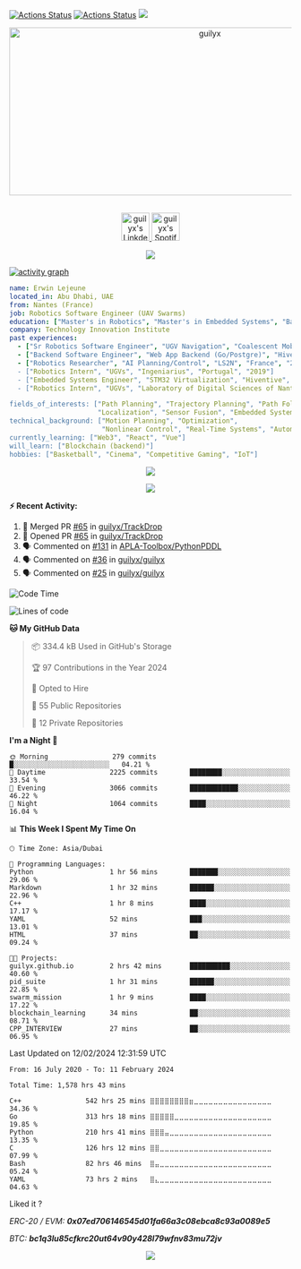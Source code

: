 [![Actions Status](https://github.com/guilyx/guilyx/workflows/wakatime-stats/badge.svg)](https://github.com/guilyx/guilyx/actions)
[![Actions Status](https://github.com/guilyx/guilyx/workflows/update-gh-activity/badge.svg)](https://github.com/guilyx/guilyx/actions)
![](https://visitor-badge.glitch.me/badge?page_id=guilyx.guilyx)

<!-- <p align="center">
<img alt="loficity" width="600px" src="https://github.com/HyunCafe/HyunCafe/raw/main/assests/loficity.gif"</img>
</p> -->

<p align="center">
  <img src="https://socialify.git.ci/guilyx/guilyx/image?font=Source%20Code%20Pro&forks=1&issues=1&language=1&name=1&owner=1&pattern=Plus&pulls=1&stargazers=1&theme=Dark" alt="guilyx" width="700" height="300" />
</p>

<p align="center">
<br/>
<a href="https://www.linkedin.com/in/erwinlejeune-lkn">
  <img alt="guilyx's LinkdeIN" width="50px" src="https://user-images.githubusercontent.com/43545812/144035037-0f415fc7-9f96-4517-a370-ccc6e78a714b.png" />
</a>
<a href="https://open.spotify.com/user/11147618695?si=zZFn6uAGRLyoU02lsG50GA">
  <img alt="guilyx's Spotify" width="50px" src="https://user-images.githubusercontent.com/43545812/144035120-1ad5169b-91c7-4078-bef9-6a82c733f373.png" />
</a>
<br>
</p>

<p align="center">
  <img alig src="https://github-profile-trophy.vercel.app/?username=guilyx&theme=onedark&column=-1" />
</p>

[![activity graph](https://github-readme-activity-graph.vercel.app/graph?username=guilyx&theme=github-dark-dimmed&custom_title=Guilyx%20Activity%20Graph&hide_border=true)](https://github.com/ashutosh00710/github-readme-activity-graph)

```yaml
name: Erwin Lejeune
located_in: Abu Dhabi, UAE
from: Nantes (France)
job: Robotics Software Engineer (UAV Swarms)
education: ["Master's in Robotics", "Master's in Embedded Systems", "Bachelor's in Electronics"]
company: Technology Innovation Institute
past experiences: 
  - ["Sr Robotics Software Engineer", "UGV Navigation", "Coalescent Mobile Robotics", "Denmark", "2021-2022"]
  - ["Backend Software Engineer", "Web App Backend (Go/Postgre)", "Hiventive", "Fully Remote", "2020-2021"]
  - ["Robotics Researcher", "AI Planning/Control", "LS2N", "France", "2019-2021]
  - ["Robotics Intern", "UGVs", "Ingeniarius", "Portugal", "2019"]
  - ["Embedded Systems Engineer", "STM32 Virtualization", "Hiventive", "France", "2018-2019"]
  - ["Robotics Intern", "UGVs", "Laboratory of Digital Sciences of Nantes (LS2N)", "France", "2019"]

fields_of_interests: ["Path Planning", "Trajectory Planning", "Path Following", "Behaviour Planning", 
                      "Localization", "Sensor Fusion", "Embedded Systems"]
technical_background: ["Motion Planning", "Optimization", 
                       "Nonlinear Control", "Real-Time Systems", "Automated Planning"]
currently_learning: ["Web3", "React", "Vue"]
will_learn: ["Blockchain (backend)"]
hobbies: ["Basketball", "Cinema", "Competitive Gaming", "IoT"]
```

<p align="center">
  <img src="https://spotify-github-profile.vercel.app/api/view?uid=11147618695&cover_image=true&theme=novatorem&show_offline=true&background_color=121212&interchange=false&bar_color=53b14f&bar_color_cover=false">
</p>

<p align="center">
  <img src="https://spotify-recently-played-readme.vercel.app/api?user=11147618695&count=5">
</p>


**:zap: Recent Activity:**

<!--START_SECTION:activity-->
1. 🎉 Merged PR [#65](https://github.com/guilyx/TrackDrop/pull/65) in [guilyx/TrackDrop](https://github.com/guilyx/TrackDrop)
2. 💪 Opened PR [#65](https://github.com/guilyx/TrackDrop/pull/65) in [guilyx/TrackDrop](https://github.com/guilyx/TrackDrop)
3. 🗣 Commented on [#131](https://github.com/APLA-Toolbox/PythonPDDL/issues/131#issuecomment-1842782562) in [APLA-Toolbox/PythonPDDL](https://github.com/APLA-Toolbox/PythonPDDL)
4. 🗣 Commented on [#36](https://github.com/guilyx/guilyx/issues/36#issuecomment-1829219514) in [guilyx/guilyx](https://github.com/guilyx/guilyx)
5. 🗣 Commented on [#25](https://github.com/guilyx/guilyx/issues/25#issuecomment-1829210546) in [guilyx/guilyx](https://github.com/guilyx/guilyx)
<!--END_SECTION:activity-->

<!--START_SECTION:waka-->
![Code Time](http://img.shields.io/badge/Code%20Time-1%2C578%20hrs%2043%20mins-blue)

![Lines of code](https://img.shields.io/badge/From%20Hello%20World%20I%27ve%20Written-74.4%20million%20lines%20of%20code-blue)

**🐱 My GitHub Data** 

> 📦 334.4 kB Used in GitHub's Storage 
 > 
> 🏆 97 Contributions in the Year 2024
 > 
> 💼 Opted to Hire
 > 
> 📜 55 Public Repositories 
 > 
> 🔑 12 Private Repositories 
 > 
**I'm a Night 🦉** 

```text
🌞 Morning                279 commits         █░░░░░░░░░░░░░░░░░░░░░░░░   04.21 % 
🌆 Daytime                2225 commits        ████████░░░░░░░░░░░░░░░░░   33.54 % 
🌃 Evening                3066 commits        ████████████░░░░░░░░░░░░░   46.22 % 
🌙 Night                  1064 commits        ████░░░░░░░░░░░░░░░░░░░░░   16.04 % 
```


📊 **This Week I Spent My Time On** 

```text
🕑︎ Time Zone: Asia/Dubai

💬 Programming Languages: 
Python                   1 hr 56 mins        ███████░░░░░░░░░░░░░░░░░░   29.06 % 
Markdown                 1 hr 32 mins        ██████░░░░░░░░░░░░░░░░░░░   22.96 % 
C++                      1 hr 8 mins         ████░░░░░░░░░░░░░░░░░░░░░   17.17 % 
YAML                     52 mins             ███░░░░░░░░░░░░░░░░░░░░░░   13.01 % 
HTML                     37 mins             ██░░░░░░░░░░░░░░░░░░░░░░░   09.24 % 

🐱‍💻 Projects: 
guilyx.github.io         2 hrs 42 mins       ██████████░░░░░░░░░░░░░░░   40.60 % 
pid_suite                1 hr 31 mins        ██████░░░░░░░░░░░░░░░░░░░   22.85 % 
swarm_mission            1 hr 9 mins         ████░░░░░░░░░░░░░░░░░░░░░   17.22 % 
blockchain_learning      34 mins             ██░░░░░░░░░░░░░░░░░░░░░░░   08.71 % 
CPP_INTERVIEW            27 mins             ██░░░░░░░░░░░░░░░░░░░░░░░   06.95 % 
```


 Last Updated on 12/02/2024 12:31:59 UTC
<!--END_SECTION:waka-->

<!--START_SECTION:waka-simple-->

```text
From: 16 July 2020 - To: 11 February 2024

Total Time: 1,578 hrs 43 mins

C++                542 hrs 25 mins ⣿⣿⣿⣿⣿⣿⣿⣿⣶⣀⣀⣀⣀⣀⣀⣀⣀⣀⣀⣀⣀⣀⣀⣀⣀   34.36 %
Go                 313 hrs 18 mins ⣿⣿⣿⣿⣿⣀⣀⣀⣀⣀⣀⣀⣀⣀⣀⣀⣀⣀⣀⣀⣀⣀⣀⣀⣀   19.85 %
Python             210 hrs 41 mins ⣿⣿⣿⣤⣀⣀⣀⣀⣀⣀⣀⣀⣀⣀⣀⣀⣀⣀⣀⣀⣀⣀⣀⣀⣀   13.35 %
C                  126 hrs 12 mins ⣿⣿⣀⣀⣀⣀⣀⣀⣀⣀⣀⣀⣀⣀⣀⣀⣀⣀⣀⣀⣀⣀⣀⣀⣀   07.99 %
Bash               82 hrs 46 mins  ⣿⣤⣀⣀⣀⣀⣀⣀⣀⣀⣀⣀⣀⣀⣀⣀⣀⣀⣀⣀⣀⣀⣀⣀⣀   05.24 %
YAML               73 hrs 2 mins   ⣿⣄⣀⣀⣀⣀⣀⣀⣀⣀⣀⣀⣀⣀⣀⣀⣀⣀⣀⣀⣀⣀⣀⣀⣀   04.63 %
```

<!--END_SECTION:waka-simple-->

Liked it ?

*ERC-20 / EVM: **0x07ed706146545d01fa66a3c08ebca8c93a0089e5***

*BTC: **bc1q3lu85cfkrc20ut64v90y428l79wfnv83mu72jv***

<p align="center">
  <img src="https://capsule-render.vercel.app/api?type=waving&color=gradient&height=60&section=footer"/>
</p>
